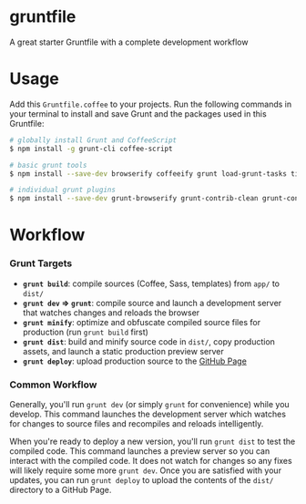 gruntfile
=========

A great starter Gruntfile with a complete development workflow

Usage
=====
Add this `Gruntfile.coffee` to your projects. Run the following commands in your terminal to install and save Grunt and the packages used in this Gruntfile:

```bash
# globally install Grunt and CoffeeScript
$ npm install -g grunt-cli coffee-script

# basic grunt tools
$ npm install --save-dev browserify coffeeify grunt load-grunt-tasks time-grunt`

# individual grunt plugins
$ npm install --save-dev grunt-browserify grunt-contrib-clean grunt-contrib-concat grunt-contrib-connect grunt-contrib-copy grunt-contrib-cssmin grunt-contrib-handlebars grunt-contrib-imagemin grunt-contrib-sass grunt-contrib-uglify grunt-contrib-watch grunt-gh-pages grunt-template grunt-usemin`
```

Workflow
========
### Grunt Targets
* **`grunt build`**: compile sources (Coffee, Sass, templates) from `app/` to `dist/`
* **`grunt dev` &rArr; `grunt`**: compile source and launch a development server that watches changes and reloads the browser
* **`grunt minify`**: optimize and obfuscate compiled source files for production (run `grunt build` first)
* **`grunt dist`**: build and minify source code in `dist/`, copy production assets, and launch a static production preview server
* **`grunt deploy`**: upload production source to the [GitHub Page](http://giladgray.github.io/mmindd-mmvp/)

### Common Workflow
Generally, you'll run `grunt dev` (or simply `grunt` for convenience) while you develop. This command launches the development server which watches for changes to source files and recompiles and reloads intelligently.

When you're ready to deploy a new version, you'll run `grunt dist` to test the compiled code. This command launches a preview server so you can interact with the compiled code. It does not watch for changes so any fixes will likely require some more `grunt dev`. Once you are satisfied with your updates, you can run `grunt deploy` to upload the contents of the `dist/` directory to a GitHub Page.
